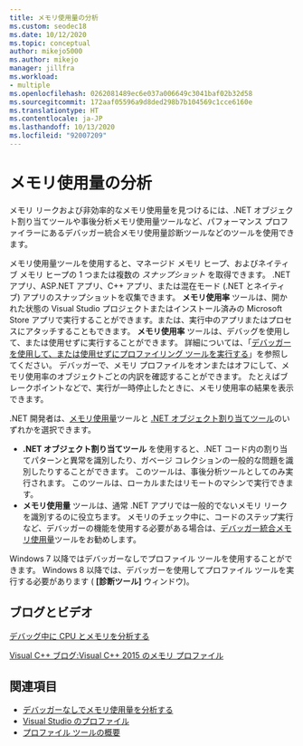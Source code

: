 ```yaml
---
title: メモリ使用量の分析
ms.custom: seodec18
ms.date: 10/12/2020
ms.topic: conceptual
author: mikejo5000
ms.author: mikejo
manager: jillfra
ms.workload:
- multiple
ms.openlocfilehash: 0262081489ec6e037a006649c3041baf02b32d58
ms.sourcegitcommit: 172aaf05596a9d8ded298b7b104569c1cce6160e
ms.translationtype: HT
ms.contentlocale: ja-JP
ms.lasthandoff: 10/13/2020
ms.locfileid: "92007209"
---
```

# <a name="analyze-memory-usage"></a>メモリ使用量の分析

メモリ リークおよび非効率的なメモリ使用量を見つけるには、.NET オブジェクト割り当てツールや事後分析メモリ使用量ツールなど、パフォーマンス プロファイラーにあるデバッガー統合メモリ使用量診断ツールなどのツールを使用できます。

メモリ使用量ツールを使用すると、マネージド メモリ ヒープ、およびネイティブ メモリ ヒープの 1 つまたは複数の *スナップショット* を取得できます。 .NET アプリ、ASP.NET アプリ、C++ アプリ、または混在モード (.NET とネイティブ) アプリのスナップショットを収集できます。 **メモリ使用率** ツールは、開かれた状態の Visual Studio プロジェクトまたはインストール済みの Microsoft Store アプリで実行することができます。または、実行中のアプリまたはプロセスにアタッチすることもできます。 **メモリ使用率** ツールは、デバッグを使用して、または使用せずに実行することができます。 詳細については、「[デバッガーを使用して、または使用せずにプロファイリング ツールを実行する](../profiling/running-profiling-tools-with-or-without-the-debugger.md)」を参照してください。 デバッガーで、メモリ プロファイルをオンまたはオフにして、メモリ使用率のオブジェクトごとの内訳を確認することができます。 たとえばブレークポイントなどで、実行が一時停止したときに、メモリ使用率の結果を表示できます。

.NET 開発者は、[メモリ使用量](../profiling/memory-usage.md)ツールと [.NET オブジェクト割り当てツール](../profiling/dotnet-alloc-tool.md)のいずれかを選択できます。
- **.NET オブジェクト割り当てツール** を使用すると、.NET コード内の割り当てパターンと異常を識別したり、ガベージ コレクションの一般的な問題を識別したりすることができます。 このツールは、事後分析ツールとしてのみ実行されます。 このツールは、ローカルまたはリモートのマシンで実行できます。
- **メモリ使用量** ツールは、通常 .NET アプリでは一般的でないメモリ リークを識別するのに役立ちます。 メモリのチェック中に、コードのステップ実行など、デバッガーの機能を使用する必要がある場合は、[デバッガー統合メモリ使用量](../profiling/beginners-guide-to-performance-profiling.md)ツールをお勧めします。

Windows 7 以降ではデバッガーなしでプロファイル ツールを使用することができます。 Windows 8 以降では、デバッガーを使用してプロファイル ツールを実行する必要があります ( **[診断ツール]** ウィンドウ)。

## <a name="blogs-and-videos"></a>ブログとビデオ

[デバッグ中に CPU とメモリを分析する](https://devblogs.microsoft.com/visualstudio/analyze-cpu-memory-while-debugging/)

[Visual C++ ブログ:Visual C++ 2015 のメモリ プロファイル](https://devblogs.microsoft.com/cppblog/memory-profiling-in-visual-c-2015/)

## <a name="see-also"></a>関連項目

- [デバッガーなしでメモリ使用量を分析する](../profiling/memory-usage-without-debugging2.md)
- [Visual Studio のプロファイル](../profiling/index.yml)
- [プロファイル ツールの概要](../profiling/profiling-feature-tour.md)
